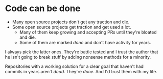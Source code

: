 # Code can be done

* Many open source projects don't get any traction and die.
* Some open source projects get traction and get used a lot.
  * Many of them keep growing and accepting PRs until they're bloated and die.
  * Some of them are marked _done_ and don't have activity for years.
  
I always pick the latter ones. They're battle tested and I trust the author that he isn't going to break stuff by adding nonsense methods for a minority.

Repositories with a working solution for a clear goal that haven't had commits in years aren't _dead_. They're _done_. And I'd trust them with my life.
